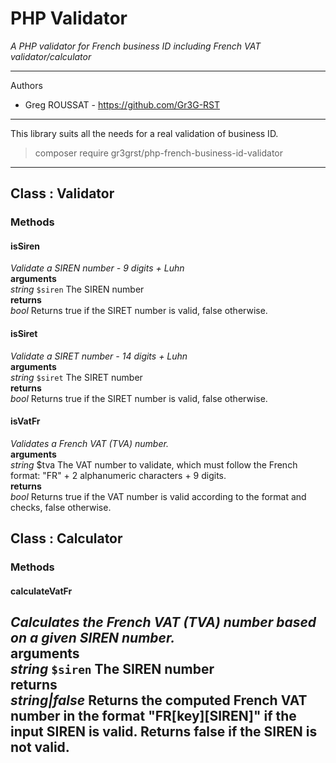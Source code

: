 # PHP Validator #
*A PHP validator for French business ID including French VAT validator/calculator*


----------


Authors
- Greg ROUSSAT - https://github.com/Gr3G-RST


----------


This library suits all the needs for a real validation of business ID. 

> composer require gr3grst/php-french-business-id-validator

----------

## Class : Validator
### Methods
#### isSiren
*Validate a SIREN number - 9 digits + Luhn* \
**arguments**\
*string* `$siren` The SIREN number \
**returns**\
*bool* Returns true if the SIRET number is valid, false otherwise. 

#### isSiret
*Validate a SIRET number - 14 digits + Luhn* \
**arguments**\
*string* `$siret` The SIRET number \
**returns**\
*bool* Returns true if the SIRET number is valid, false otherwise.

#### isVatFr
*Validates a French VAT (TVA) number.* \
**arguments**\
*string* $tva The VAT number to validate, which must follow the French format: "FR" + 2 alphanumeric characters + 9 digits. \
**returns**\
*bool* Returns true if the VAT number is valid according to the format and checks, false otherwise.

## Class : Calculator
### Methods
#### calculateVatFr
*Calculates the French VAT (TVA) number based on a given SIREN number.* \
**arguments**\
*string* `$siren` The SIREN number \
**returns**\
*string|false* Returns the computed French VAT number in the format "FR[key][SIREN]" if the input SIREN is valid. Returns false if the SIREN is not valid.
---

